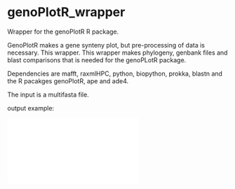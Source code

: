 # genoPlotR_wrapper
Wrapper for the genoPlotR R package. 

GenoPlotR makes a gene synteny plot, but pre-processing of data is necessary. This wrapper. This wrapper makes phylogeny, genbank files and blast comparisons that is needed for the genoPLotR package.

Dependencies are mafft, raxmlHPC, python, biopython, prokka, blastn and the R pacakges genoPlotR, ape and ade4.

The input is a multifasta file. 

output example:

![alt tag](plots/Recombination_comparison.pdf)
